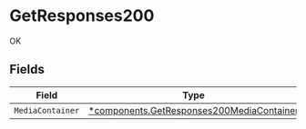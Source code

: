 # GetResponses200

OK


## Fields

| Field                                                                                                 | Type                                                                                                  | Required                                                                                              | Description                                                                                           |
| ----------------------------------------------------------------------------------------------------- | ----------------------------------------------------------------------------------------------------- | ----------------------------------------------------------------------------------------------------- | ----------------------------------------------------------------------------------------------------- |
| `MediaContainer`                                                                                      | [*components.GetResponses200MediaContainer](../../models/components/getresponses200mediacontainer.md) | :heavy_minus_sign:                                                                                    | N/A                                                                                                   |